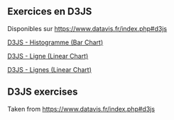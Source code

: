 ## Exercices en D3JS 
Disponibles sur https://www.datavis.fr/index.php#d3js

[D3JS - Histogramme (Bar Chart)](datavis.fr/barchart.html)

[D3JS - Ligne (Linear Chart)](datavis.fr/linearchart.html)

[D3JS - Lignes (Linear Chart)](datavis.fr/twolinearchart.html)

## D3JS exercises
Taken from https://www.datavis.fr/index.php#d3js